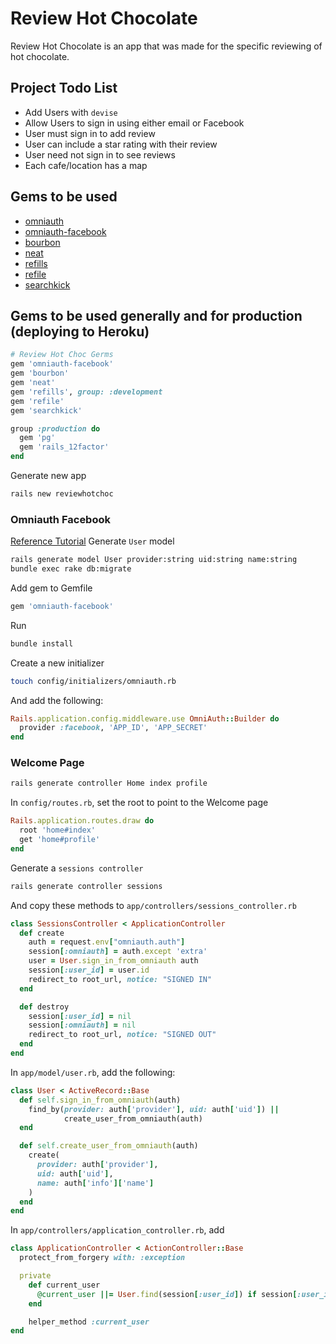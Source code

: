 # Review Hot Chocolate
Review Hot Chocolate is an app that was made for the specific reviewing of hot chocolate.

## Project Todo List
* Add Users with `devise`
* Allow Users to sign in using either email or Facebook
* User must sign in to add review
* User can include a star rating with their review
* User need not sign in to see reviews
* Each cafe/location has a map

## Gems to be used
* [omniauth](https://github.com/intridea/omniauth)
* [omniauth-facebook](https://github.com/plataformatec/devise/wiki/OmniAuth:-Overview)
* [bourbon](https://github.com/thoughtbot/bourbon)
* [neat](https://github.com/thoughtbot/neat)
* [refills](http://github.com/thoughtbot/refills)
* [refile](https://github.com/refile/refile)
* [searchkick](https://github.com/ankane/searchkick)

## Gems to be used generally and for production (deploying to Heroku)
```ruby
# Review Hot Choc Germs
gem 'omniauth-facebook'
gem 'bourbon'
gem 'neat'
gem 'refills', group: :development
gem 'refile'
gem 'searchkick'

group :production do
  gem 'pg'
  gem 'rails_12factor'
end
```

Generate new app
```zsh
rails new reviewhotchoc
```
### Omniauth Facebook
[Reference Tutorial](https://www.youtube.com/watch?v=11BInedaQSo&ab_channel=Stuk.io)
Generate `User` model
```zsh
rails generate model User provider:string uid:string name:string
bundle exec rake db:migrate
```

Add gem to Gemfile
```ruby
gem 'omniauth-facebook'
```

Run
```zsh
bundle install
```

Create a new initializer
```zsh
touch config/initializers/omniauth.rb
```

And add the following:
```ruby
Rails.application.config.middleware.use OmniAuth::Builder do
  provider :facebook, 'APP_ID', 'APP_SECRET'
end
```

### Welcome Page
```zsh
rails generate controller Home index profile
```

In `config/routes.rb`, set the root to point to the Welcome page
```ruby
Rails.application.routes.draw do
  root 'home#index'
  get 'home#profile'
end
```

Generate a `sessions controller`
```zsh
rails generate controller sessions 
```

And copy these methods to `app/controllers/sessions_controller.rb`
```ruby
class SessionsController < ApplicationController
  def create
    auth = request.env["omniauth.auth"]
    session[:omniauth] = auth.except 'extra'
    user = User.sign_in_from_omniauth auth
    session[:user_id] = user.id
    redirect_to root_url, notice: "SIGNED IN"
  end

  def destroy
    session[:user_id] = nil
    session[:omniauth] = nil
    redirect_to root_url, notice: "SIGNED OUT"
  end
end
```

In `app/model/user.rb`, add the following:
```ruby
class User < ActiveRecord::Base
  def self.sign_in_from_omniauth(auth)
    find_by(provider: auth['provider'], uid: auth['uid']) ||
            create_user_from_omniauth(auth)
  end

  def self.create_user_from_omniauth(auth)
    create(
      provider: auth['provider'],
      uid: auth['uid'],
      name: auth['info']['name']
    )
  end
end
```

In `app/controllers/application_controller.rb`, add
```ruby
class ApplicationController < ActionController::Base
  protect_from_forgery with: :exception

  private
    def current_user
      @current_user ||= User.find(session[:user_id]) if session[:user_id]
    end

    helper_method :current_user
end

```
